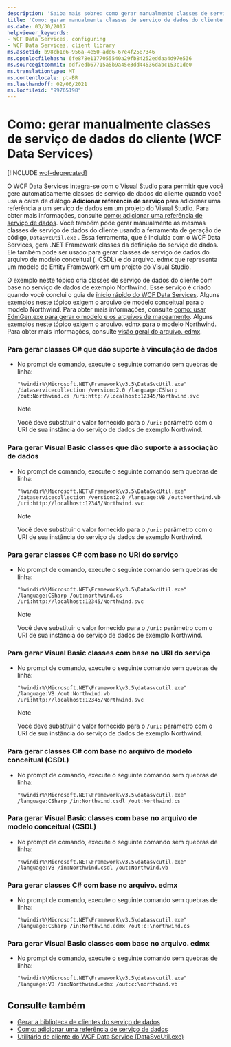 ```yaml
---
description: 'Saiba mais sobre: como gerar manualmente classes de serviço de dados do cliente (WCF Data Services)'
title: 'Como: gerar manualmente classes de serviço de dados do cliente (WCF Data Services)'
ms.date: 03/30/2017
helpviewer_keywords:
- WCF Data Services, configuring
- WCF Data Services, client library
ms.assetid: b98cb1d6-956a-4e50-add6-67e4f2587346
ms.openlocfilehash: 6fe878e1177055540a29fb84252eddaa4d97e536
ms.sourcegitcommit: ddf7edb67715a5b9a45e3dd44536dabc153c1de0
ms.translationtype: MT
ms.contentlocale: pt-BR
ms.lasthandoff: 02/06/2021
ms.locfileid: "99765198"
---
```

# <a name="how-to-manually-generate-client-data-service-classes-wcf-data-services"></a>Como: gerar manualmente classes de serviço de dados do cliente (WCF Data Services)

[!INCLUDE [wcf-deprecated](~/includes/wcf-deprecated.md)]

O WCF Data Services integra-se com o Visual Studio para permitir que você gere automaticamente classes de serviço de dados do cliente quando você usa a caixa de diálogo **Adicionar referência de serviço** para adicionar uma referência a um serviço de dados em um projeto do Visual Studio. Para obter mais informações, consulte [como: adicionar uma referência de serviço de dados](how-to-add-a-data-service-reference-wcf-data-services.md). Você também pode gerar manualmente as mesmas classes de serviço de dados do cliente usando a ferramenta de geração de código, `DataSvcUtil.exe` . Essa ferramenta, que é incluída com o WCF Data Services, gera .NET Framework classes da definição do serviço de dados. Ele também pode ser usado para gerar classes de serviço de dados do arquivo de modelo conceitual (. CSDL) e do arquivo. edmx que representa um modelo de Entity Framework em um projeto do Visual Studio.

 O exemplo neste tópico cria classes de serviço de dados do cliente com base no serviço de dados de exemplo Northwind. Esse serviço é criado quando você conclui o guia de [início rápido do WCF Data Services](quickstart-wcf-data-services.md). Alguns exemplos neste tópico exigem o arquivo de modelo conceitual para o modelo Northwind. Para obter mais informações, consulte [como: usar EdmGen.exe para gerar o modelo e os arquivos de mapeamento](../adonet/ef/how-to-use-edmgen-exe-to-generate-the-model-and-mapping-files.md). Alguns exemplos neste tópico exigem o arquivo. edmx para o modelo Northwind. Para obter mais informações, consulte [visão geral do arquivo. edmx](/previous-versions/dotnet/netframework-4.0/cc982042(v=vs.100)).

### <a name="to-generate-c-classes-that-support-data-binding"></a>Para gerar classes C# que dão suporte à vinculação de dados

- No prompt de comando, execute o seguinte comando sem quebras de linha:

    ```console
    "%windir%\Microsoft.NET\Framework\v3.5\DataSvcUtil.exe" /dataservicecollection /version:2.0 /language:CSharp /out:Northwind.cs /uri:http://localhost:12345/Northwind.svc
    ```

    > [!NOTE]
    > Você deve substituir o valor fornecido para o `/uri:` parâmetro com o URI de sua instância do serviço de dados de exemplo Northwind.

### <a name="to-generate-visual-basic-classes-that-support-data-binding"></a>Para gerar Visual Basic classes que dão suporte à associação de dados

- No prompt de comando, execute o seguinte comando sem quebras de linha:

    ```console
    "%windir%\Microsoft.NET\Framework\v3.5\DataSvcUtil.exe" /dataservicecollection /version:2.0 /language:VB /out:Northwind.vb /uri:http://localhost:12345/Northwind.svc
    ```

    > [!NOTE]
    > Você deve substituir o valor fornecido para o `/uri:` parâmetro com o URI de sua instância do serviço de dados de exemplo Northwind.

### <a name="to-generate-c-classes-based-on-the-service-uri"></a>Para gerar classes C# com base no URI do serviço

- No prompt de comando, execute o seguinte comando sem quebras de linha:

    ```console
    "%windir%\Microsoft.NET\Framework\v3.5\DataSvcUtil.exe" /language:CSharp /out:northwind.cs /uri:http://localhost:12345/Northwind.svc
    ```

    > [!NOTE]
    > Você deve substituir o valor fornecido para o `/uri:` parâmetro com o URI de sua instância do serviço de dados de exemplo Northwind.

### <a name="to-generate-visual-basic-classes-based-on-the-service-uri"></a>Para gerar Visual Basic classes com base no URI do serviço

- No prompt de comando, execute o seguinte comando sem quebras de linha:

    ```console
    "%windir%\Microsoft.NET\Framework\v3.5\datasvcutil.exe" /language:VB /out:Northwind.vb /uri:http://localhost:12345/Northwind.svc
    ```

    > [!NOTE]
    > Você deve substituir o valor fornecido para o `/uri:` parâmetro com o URI de sua instância do serviço de dados de exemplo Northwind.

### <a name="to-generate-c-classes-based-on-the-conceptual-model-file-csdl"></a>Para gerar classes C# com base no arquivo de modelo conceitual (CSDL)

- No prompt de comando, execute o seguinte comando sem quebras de linha:

    ```console
    "%windir%\Microsoft.NET\Framework\v3.5\datasvcutil.exe" /language:CSharp /in:Northwind.csdl /out:Northwind.cs
    ```

### <a name="to-generate-visual-basic-classes-based-on-the-conceptual-model-file-csdl"></a>Para gerar Visual Basic classes com base no arquivo de modelo conceitual (CSDL)

- No prompt de comando, execute o seguinte comando sem quebras de linha:

    ```console
    "%windir%\Microsoft.NET\Framework\v3.5\datasvcutil.exe" /language:VB /in:Northwind.csdl /out:Northwind.vb
    ```

### <a name="to-generate-c-classes-based-on-the-edmx-file"></a>Para gerar classes C# com base no arquivo. edmx

- No prompt de comando, execute o seguinte comando sem quebras de linha:

    ```console
    "%windir%\Microsoft.NET\Framework\v3.5\datasvcutil.exe" /language:CSharp /in:Northwind.edmx /out:c:\northwind.cs
    ```

### <a name="to-generate-visual-basic-classes-based-on-the-edmx-file"></a>Para gerar Visual Basic classes com base no arquivo. edmx

- No prompt de comando, execute o seguinte comando sem quebras de linha:

    ```console
    "%windir%\Microsoft.NET\Framework\v3.5\datasvcutil.exe" /language:VB /in:Northwind.edmx /out:c:\northwind.vb
    ```

## <a name="see-also"></a>Consulte também

- [Gerar a biblioteca de clientes do serviço de dados](generating-the-data-service-client-library-wcf-data-services.md)
- [Como: adicionar uma referência de serviço de dados](how-to-add-a-data-service-reference-wcf-data-services.md)
- [Utilitário de cliente do WCF Data Service (DataSvcUtil.exe)](wcf-data-service-client-utility-datasvcutil-exe.md)
